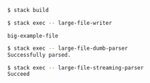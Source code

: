 
```sh
$ stack build
```

```sh
$ stack exec -- large-file-writer
```

`big-example-file`

```sh
$ stack exec -- large-file-dumb-parser
Successfully parsed.
```

```sh
$ stack exec -- large-file-streaming-parser
Succeed
```
